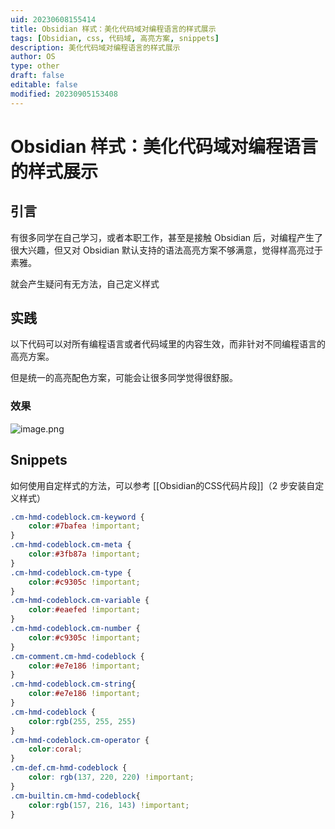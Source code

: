 ```yaml
---
uid: 20230608155414
title: Obsidian 样式：美化代码域对编程语言的样式展示
tags: [Obsidian, css, 代码域, 高亮方案, snippets]
description: 美化代码域对编程语言的样式展示
author: OS
type: other
draft: false
editable: false
modified: 20230905153408
---
```


# Obsidian 样式：美化代码域对编程语言的样式展示

## 引言

有很多同学在自己学习，或者本职工作，甚至是接触 Obsidian 后，对编程产生了很大兴趣，但又对 Obsidian 默认支持的语法高亮方案不够满意，觉得样高亮过于素雅。

就会产生疑问有无方法，自己定义样式

## 实践

以下代码可以对所有编程语言或者代码域里的内容生效，而非针对不同编程语言的高亮方案。

但是统一的高亮配色方案，可能会让很多同学觉得很舒服。

### 效果

![image.png](https://cdn.pkmer.cn/images/20230608155915.png!pkmer)

## Snippets

如何使用自定样式的方法，可以参考 [[Obsidian的CSS代码片段]]（2 步安装自定义样式）

```CSS
.cm-hmd-codeblock.cm-keyword {
    color:#7bafea !important;
}
.cm-hmd-codeblock.cm-meta {
    color:#3fb87a !important;
}
.cm-hmd-codeblock.cm-type {
    color:#c9305c !important;
}
.cm-hmd-codeblock.cm-variable {
    color:#eaefed !important;
}
.cm-hmd-codeblock.cm-number {
    color:#c9305c !important;
}
.cm-comment.cm-hmd-codeblock {
    color:#e7e186 !important;
}
.cm-hmd-codeblock.cm-string{
    color:#e7e186 !important;
}
.cm-hmd-codeblock {
    color:rgb(255, 255, 255)
}
.cm-hmd-codeblock.cm-operator {
    color:coral;
}
.cm-def.cm-hmd-codeblock {
    color: rgb(137, 220, 220) !important;
}
.cm-builtin.cm-hmd-codeblock{
    color:rgb(157, 216, 143) !important;
}
```